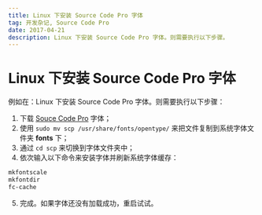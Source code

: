 ```yaml
---
title: Linux 下安装 Source Code Pro 字体
tag: 开发杂记, Source Code Pro
date: 2017-04-21
description: Linux 下安装 Source Code Pro 字体。则需要执行以下步骤。
---
```


# Linux 下安装 Source Code Pro 字体

例如在：Linux 下安装 Source Code Pro 字体。则需要执行以下步骤：

1. 下载 [Souce Code Pro](https://github.com/adobe-fonts/source-code-pro) 字体；
2. 使用 `sudo mv scp /usr/share/fonts/opentype/` 来把文件复制到系统字体文件夹 **fonts** 下；
3. 通过 `cd scp` 来切换到字体文件夹中；
4. 依次输入以下命令来安装字体并刷新系统字体缓存：

```bash
mkfontscale
mkfontdir
fc-cache
```

5. 完成。如果字体还没有加载成功，重启试试。
